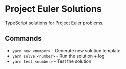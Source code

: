 # Project Euler Solutions

TypeScript solutions for Project Euler problems.

## Commands
- `yarn new <number>` - Generate new solution template
- `yarn solve <number>` - Run the solution + log
- `yarn test <number>` - Test the solution
